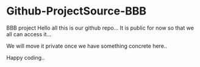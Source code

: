 # Github-ProjectSource-BBB
BBB project
Hello all this is our github repo... 
It is public for now so that we all can access it...

We will move it private once we have something concrete here..

Happy coding..
